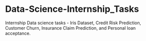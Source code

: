 # Data-Science-Internship_Tasks
Internship Data science tasks - Iris Dataset, Credit Risk Prediction, Customer Churn, Insurance Claim Prediction, and Personal loan acceptance.
